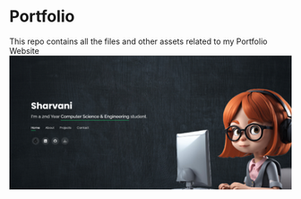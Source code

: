# Portfolio
This repo contains all the files and other assets related to my Portfolio Website
![Portfolio Screenshot](https://github.com/Sharvani-123/Portfolio/blob/main/Screenshot%202024-07-26%20105857.png)
